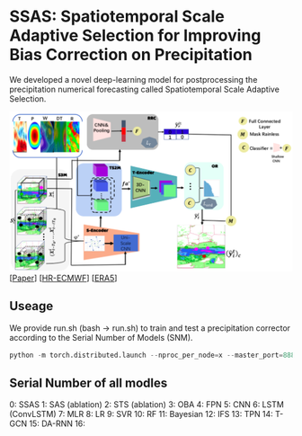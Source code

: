 # SSAS: Spatiotemporal Scale Adaptive Selection for Improving Bias Correction on Precipitation
  We developed a novel deep-learning model for postprocessing the precipitation numerical forecasting called Spatiotemporal Scale Adaptive Selection.

![image](./docs/framework.png)
[[Paper](https://xxx.org/pdf/xx.xxx.pdf)]
[[HR-ECMWF](https://xxx.github.io/xxx/)]
[[ERA5](https://xxx.github.io/xxx/)]

## Useage
 We provide run.sh (bash -> run.sh) to train and test a precipitation corrector according to the Serial Number of Models (SNM).
```python
python -m torch.distributed.launch --nproc_per_node=x --master_port=88889 main.py -d <GPU ID> -m <SNM ID> -c ./config/SHO.yaml
```

## Serial Number of all modles
0: SSAS
1: SAS (ablation)
2: STS (ablation)
3: OBA
4: FPN
5: CNN
6: LSTM (ConvLSTM)
7: MLR
8: LR
9: SVR
10: RF
11: Bayesian
12: IFS
13: TPN
14: T-GCN
15: DA-RNN
16: 

